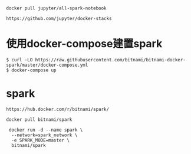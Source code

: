 #
```
docker pull jupyter/all-spark-notebook

https://github.com/jupyter/docker-stacks
```

# 使用docker-compose建置spark
```
$ curl -LO https://raw.githubusercontent.com/bitnami/bitnami-docker-spark/master/docker-compose.yml
$ docker-compose up
```

# spark
```
https://hub.docker.com/r/bitnami/spark/
```
```
docker pull bitnami/spark
```
```
 docker run -d --name spark \
  --network=spark_network \
  -e SPARK_MODE=master \
  bitnami/spark
```
